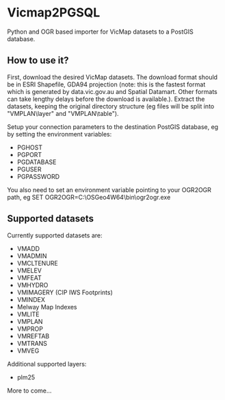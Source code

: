 # Vicmap2PGSQL

Python and OGR based importer for VicMap datasets to a PostGIS database.


## How to use it?

First, download the desired VicMap datasets. The download format should
be in ESRI Shapefile, GDA94 projection (note: this is the fastest format
which is generated by data.vic.gov.au and Spatial Datamart. Other formats
can take lengthy delays before the download is available.). Extract the
datasets, keeping the original directory structure (eg files will be split
into "VMPLAN\layer" and "VMPLAN\table").

Setup your connection parameters to the destination PostGIS database, eg
by setting the environment variables:

- PGHOST
- PGPORT
- PGDATABASE
- PGUSER
- PGPASSWORD

You also need to set an environment variable pointing to your OGR2OGR path,
eg
SET OGR2OGR=C:\OSGeo4W64\bin\ogr2ogr.exe


## Supported datasets

Currently supported datasets are:

- VMADD
- VMADMIN
- VMCLTENURE
- VMELEV
- VMFEAT
- VMHYDRO
- VMIMAGERY (CIP IWS Footprints)
- VMINDEX
- Melway Map Indexes
- VMLITE
- VMPLAN
- VMPROP
- VMREFTAB
- VMTRANS
- VMVEG

Additional supported layers:

- plm25

More to come...